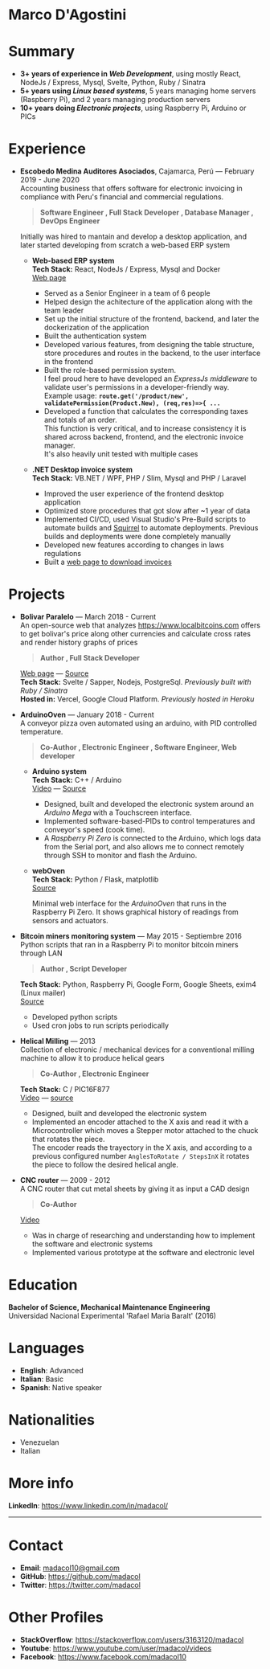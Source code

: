 
# Marco D'Agostini

# Summary

- **3+ years of experience in *Web Development***, using mostly React, NodeJs / Express, Mysql, Svelte, Python, Ruby / Sinatra
- **5+ years using *Linux based systems***, 5 years managing home servers (Raspberry Pi), and 2 years managing production servers
- **10+ years doing *Electronic projects***, using Raspberry Pi, Arduino or PICs

# Experience

- **Escobedo Medina Auditores Asociados**, Cajamarca, Perú  —  February 2019 - June 2020\
  Accounting business that offers software for electronic invoicing in compliance with Peru's financial and commercial regulations.

  > **Software Engineer , Full Stack Developer , Database Manager , DevOps Engineer**

  Initially was hired to mantain and develop a desktop application, and later started developing from scratch a web-based ERP system

  - **Web-based ERP system**\
    **Tech Stack:** React, NodeJs / Express, Mysql and Docker\
    [Web page](https://app.mifacturaperu.com)

    - Served as a Senior Engineer in a team of 6 people
    - Helped design the achitecture of the application along with the team leader
    - Set up the initial structure of the frontend, backend, and later the dockerization of the application
    - Built the authentication system
    - Developed various features, from designing the table structure, store procedures and routes in the backend, to the user interface in the frontend
    - Built the role-based permission system.\
    I feel proud here to have developed an *ExpressJs middleware* to validate user's permissions in a developer-friendly way.\
    Example usage: **`route.get('/product/new', validatePermission(Product.New), (req,res)=>{ ...`**
    - Developed a function that calculates the corresponding taxes and totals of an order.\
    This function is very critical, and to increase consistency it is shared across backend, frontend, and the electronic invoice manager.\
    It's also heavily unit tested with multiple cases

  - **.NET Desktop invoice system**\
    **Tech Stack:** VB.NET / WPF, PHP / Slim, Mysql and PHP / Laravel

    - Improved the user experience of the frontend desktop application
    - Optimized store procedures that got slow after ~1 year of data
    - Implemented CI/CD, used Visual Studio's Pre-Build scripts to automate builds and [Squirrel](https://github.com/Squirrel/Squirrel.Windows) to automate deployments. Previous builds and deployments were done completely manually
    - Developed new features according to changes in laws regulations
    - Built a [web page to download invoices](http://www.mifacturaperu.com/)

# Projects

- **Bolivar Paralelo** — March 2018 - Current\
  An open-source web that analyzes <https://www.localbitcoins.com> offers to get bolivar's price along other currencies and calculate cross rates and render history graphs of prices

  > **Author , Full Stack Developer**

  [Web page](https://bolivarparalelo.com) — [Source](https://github.com/madacol/bolivarparalelo)\
  **Tech Stack:** Svelte / Sapper, Nodejs, PostgreSql. *Previously built with Ruby / Sinatra*\
  **Hosted in:** Vercel, Google Cloud Platform. *Previously hosted in Heroku*

- **ArduinoOven** — January 2018 - Current\
  A conveyor pizza oven automated using an arduino, with PID controlled temperature.

  > **Co-Author , Electronic Engineer , Software Engineer, Web developer**

  - **Arduino system**\
    **Tech Stack:** C++ / Arduino\
    [Video](https://www.youtube.com/watch?v=MHU5xQRTyus) — [Source](https://github.com/madacol/ArduinoOven)

    - Designed, built and developed the electronic system around an *Arduino Mega* with a Touchscreen interface.
    - Implemented software-based-PIDs to control temperatures and conveyor's speed (cook time).
    - A *Raspberry Pi Zero* is connected to the Arduino, which logs data from the Serial port, and also allows me to connect remotely through SSH to monitor and flash the Arduino.

  - **webOven**\
    **Tech Stack:** Python / Flask, matplotlib\
    [Source](https://github.com/madacol/webOven)

    Minimal web interface for the *ArduinoOven* that runs in the Raspberry Pi Zero. It shows graphical history of readings from sensors and actuators.

- **Bitcoin miners monitoring system** — May 2015 - Septiembre 2016\
  Python scripts that ran in a Raspberry Pi to monitor bitcoin miners through LAN

  > **Author , Script Developer**

  **Tech Stack:** Python, Raspberry Pi, Google Form, Google Sheets, exim4 (Linux mailer)\
  [Source](https://github.com/madacol/bitcoin-miners-monitor)

  - Developed python scripts
  - Used cron jobs to run scripts periodically

- **Helical Milling** — 2013\
  Collection of electronic / mechanical devices for a conventional milling machine to allow it to produce helical gears

  > **Co-Author , Electronic Engineer**

  **Tech Stack:** C / PIC16F877\
  [Video](https://www.youtube.com/watch?v=wu8dKf8xgoI) — [source](https://github.com/madacol/helical-milling)

  - Designed, built and developed the electronic system
  - Implemented an encoder attached to the X axis and read it with a Microcontroller which moves a Stepper motor attached to the chuck that rotates the piece.\
  The encoder reads the trayectory in the X axis, and according to a previous configured number `AnglesToRotate / StepsInX` it rotates the piece to follow the desired helical angle.

- **CNC router** — 2009 - 2012\
  A CNC router that cut metal sheets by giving it as input a CAD design

  > **Co-Author**

  [Video](https://www.youtube.com/watch?v=joTXaflXwJw)

  - Was in charge of researching and understanding how to implement the software and electronic systems
  - Implemented various prototype at the software and electronic level

# Education

**Bachelor of Science, Mechanical Maintenance Engineering**\
Universidad Nacional Experimental 'Rafael Maria Baralt' (2016)

# Languages

- **English**: Advanced
- **Italian**: Basic
- **Spanish**: Native speaker

# Nationalities

- Venezuelan
- Italian

# More info

**LinkedIn**: <https://www.linkedin.com/in/madacol/>

---

# Contact

- **Email**: madacol10@gmail.com
- **GitHub**: <https://github.com/madacol>
- **Twitter**: <https://twitter.com/madacol>

# Other Profiles

- **StackOverflow**: <https://stackoverflow.com/users/3163120/madacol>
- **Youtube**: <https://www.youtube.com/user/madacol/videos>
- **Facebook**: <https://www.facebook.com/madacol10>
